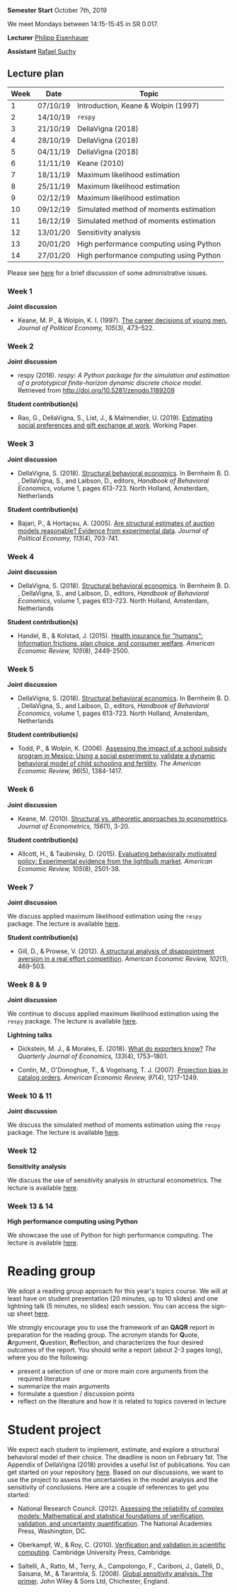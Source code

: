 
**Semester Start** October 7th, 2019

We meet Mondays between 14:15-15:45 in SR 0.017.

**Lecturer** [Philipp Eisenhauer](https://eisenhauer.io)

**Assistant** [Rafael Suchy](https://github.com/rafaelsuchy)

## Lecture plan

| Week | Date      | Topic                                                  |
| -----| ----------| ------------------------------------------------------ |
|  1   | 07/10/19  | Introduction, Keane & Wolpin (1997)                    |
|  2   | 14/10/19  | `respy`                                                |
|  3   | 21/10/19  | DellaVigna (2018)                                      |
|  4   | 28/10/19  | DellaVigna (2018)                                      |
|  5   | 04/11/19  | DellaVigna (2018)                                      |
|  6   | 11/11/19  | Keane (2010)                                           |
|  7   | 18/11/19  | Maximum likelihood estimation                          |
|  8   | 25/11/19  | Maximum likelihood estimation                          |
|  9   | 02/12/19  | Maximum likelihood estimation                          |
|  10  | 09/12/19  | Simulated method of moments estimation                 |
|  11  | 16/12/19  | Simulated method of moments estimation                 |
|  12  | 13/01/20  | Sensitivity analysis                                   |
|  13  | 20/01/20  | High performance computing using Python                |
|  14  | 27/01/20  | High performance computing using Python                |

Please see [here](https://github.com/HumanCapitalAnalysis/structural-behavioral-economics/blob/master/iterations/bonn_ws_2019/00_course_overview.pdf) for a brief discussion of some administrative issues.

### Week 1

**Joint discussion**

* Keane, M. P., & Wolpin, K. I. (1997). [The career decisions of young men.](https://www.journals.uchicago.edu/doi/abs/10.1086/262080) *Journal of Political Economy, 105*(3), 473–522.

### Week 2

**Joint discussion**

* respy (2018). *respy: A Python package for the simulation and estimation of a prototypical finite-horizon dynamic discrete choice model.* Retrieved from http://doi.org/10.5281/zenodo.1189209

**Student contribution(s)**

* Rao, G., DellaVigna, S., List, J., & Malmendier, U. (2019). [Estimating social preferences and gift exchange at work](https://eml.berkeley.edu/~sdellavi/wp/SocialPreferencesWorkJun19.pdf). Working Paper.

### Week 3

**Joint discussion**

* DellaVigna, S. (2018). [Structural behavioral economics](https://www.sciencedirect.com/science/article/pii/S235223991830006X/pdfft?md5=842415f879664afe0b5b805c557ef7b8&pid=1-s2.0-S235223991830006X-main.pdf). In Bernheim B. D. , DellaVigna, S., and  Laibson, D., editors, *Handbook of Behavioral Economics*, volume 1, pages 613-723. North Holland, Amsterdam, Netherlands

**Student contribution(s)**

* Bajari, P., & Hortaçsu, A. (2005). [Are structural estimates of auction models reasonable? Evidence from experimental data](https://www.jstor.org/stable/pdf/10.1086/432138.pdf?refreqid=excelsior%3Afa9e82d70a620a4110138fd0f369a95a). *Journal of Political Economy, 113*(4), 703-741.

### Week 4

**Joint discussion**

* DellaVigna, S. (2018). [Structural behavioral economics](https://www.sciencedirect.com/science/article/pii/S235223991830006X/pdfft?md5=842415f879664afe0b5b805c557ef7b8&pid=1-s2.0-S235223991830006X-main.pdf). In Bernheim B. D. , DellaVigna, S., and  Laibson, D., editors, *Handbook of Behavioral Economics*, volume 1, pages 613-723. North Holland, Amsterdam, Netherlands

**Student contribution(s)**

* Handel, B., & Kolstad, J. (2015). [Health insurance for "humans": Information frictions, plan choice, and consumer welfare](https://pdfs.semanticscholar.org/d52c/5f66b071bc6fcc1ddd4a8cb0bcaf20acf663.pdf). *American Economic Review, 105*(8), 2449-2500.

### Week 5

**Joint discussion**

* DellaVigna, S. (2018). [Structural behavioral economics](https://www.sciencedirect.com/science/article/pii/S235223991830006X/pdfft?md5=842415f879664afe0b5b805c557ef7b8&pid=1-s2.0-S235223991830006X-main.pdf). In Bernheim B. D. , DellaVigna, S., and  Laibson, D., editors, *Handbook of Behavioral Economics*, volume 1, pages 613-723. North Holland, Amsterdam, Netherlands

**Student contribution(s)**

* Todd, P., & Wolpin, K. (2006). [Assessing the impact of a school subsidy program in Mexico: Using a social experiment to validate a dynamic behavioral model of child schooling and fertility](http://www.ecn.ulaval.ca/guy_lacroix/Cours/ECN-7180/Obligatoires/Todd_Wolpin.pdf). *The American Economic Review, 96*(5), 1384-1417.

### Week 6

**Joint discussion**

* Keane, M. (2010). [Structural vs. atheoretic approaches to econometrics](https://www.sciencedirect.com/science/article/pii/S0304407609001948). *Journal of Econometrics, 156*(1), 3-20.

**Student contribution(s)**

* Allcott, H., & Taubinsky, D. (2015). [Evaluating behaviorally motivated policy: Experimental evidence from the lightbulb market](https://www.povertyactionlab.org/sites/default/files/publications/898%20Lightbulb%20Paradox%20Feb2015.pdf). *American Economic Review, 105*(8), 2501-38.

### Week 7

**Joint discussion**

We discuss applied maximum likelihood estimation using the `respy` package. The lecture is available [here](https://github.com/OpenSourceEconomics/respy-lectures).

**Student contribution(s)**

* Gill, D., & Prowse, V. (2012). [A structural analysis of disappointment aversion in a real effort competition](https://pubs.aeaweb.org/doi/pdfplus/10.1257/aer.102.1.469). *American Economic Review, 102*(1), 469-503.

### Week 8 & 9

**Joint discussion**

We continue to discuss applied maximum likelihood estimation using the `respy` package. The lecture is available [here](https://github.com/OpenSourceEconomics/respy-lectures).

**Lightning talks**

* Dickstein, M. J., & Morales, E. (2018). [What do exporters know?](https://economics.nd.edu/assets/215426/paper_dicksteinmorales_0916.pdf) *The Quarterly Journal of Economics, 133*(4), 1753–1801.

* Conlin, M., O'Donoghue, T., & Vogelsang, T. J. (2007). [Projection bias in catalog orders](https://msu.edu/~conlinmi/AER2007.pdf). *American Economic Review, 97*(4), 1217-1249.

### Week 10 & 11

**Joint discussion**

We discuss the simulated method of moments estimation using the `respy` package. The lecture is available [here](https://github.com/OpenSourceEconomics/respy-lectures).

### Week 12

**Sensitivity analysis**

We discuss the use of sensitivity analysis in structural econometrics. The lecture is available [here](https://github.com/HumanCapitalAnalysis/talks/blob/master/selected-topics/02-sensitivity-analysis/slides.pdf).

### Week 13 & 14

**High performance computing using Python**

We showcase the use of Python for high performance computing. The lecture is available [here](https://github.com/HumanCapitalAnalysis/talks/blob/master/selected-topics/03-high-performance-python/slides.pdf).

# Reading group

We adopt a reading group approach for this year's topics course. We will at least have on student presentation (20 minutes, up to 10 slides) and one lightning talk (5 minutes, no slides) each session. You can access the sign-up sheet [here](https://docs.google.com/spreadsheets/d/1bwus9EM5MYBmIk9RZQ8_t04MOpBmDta_kDMGuRIjvCg/edit?usp=sharing).

We strongly encourage you to use the framework of an **QAQR** report in preparation for the reading group. The acronym stands for **Q**uote, **A**rgument, **Q**uestion, **R**eflection, and characterizes the four desired outcomes of the report. You should write a report (about 2-3 pages long), where you do the following:

- present a selection of one or more main core arguments from the required literature
- summarize the main arguments
- formulate a question / discussion points
- reflect on the literature and how it is related to topics covered in lecture

# Student project

We expect each student to implement, estimate, and explore a structural behavioral model of their choice. The deadline is noon on February 1st. The Appendix of DellaVigna (2018) provides a useful list of publications. You can get started on your repository [here](https://classroom.github.com/g/m2wprg0W). Based on our discussions, we want to use the project to assess the uncertainties in the model analysis and the sensitivity of conclusions. Here are a couple of  references to get you started:

* National Research Council. (2012). [Assessing the reliability of complex models: Mathematical and statistical foundations of verification, validation, and uncertainty quantification](https://www.nap.edu/catalog/13395/assessing-the-reliability-of-complex-models-mathematical-and-statistical-foundations). The National Academies Press, Washington, DC.

* Oberkampf, W., & Roy, C. (2010). [Verification and validation in scientific computing](https://www.amazon.de/dp/B00AKE1XR0/ref=sr_1_fkmr0_1?keywords=oberkampf+verificatoin+validierung&qid=1572940019&sr=8-1-fkmr0). Cambridge University Press, Cambridge.

* Saltelli, A., Ratto, M., Terry, A., Campolongo, F., Cariboni, J., Gatelli, D., Saisana, M., & Tarantola, S. (2008). [Global sensitivity analysis. The primer](http://www.andreasaltelli.eu/file/repository/A_Saltelli_Marco_Ratto_Terry_Andres_Francesca_Campolongo_Jessica_Cariboni_Debora_Gatelli_Michaela_Saisana_Stefano_Tarantola_Global_Sensitivity_Analysis_The_Primer_Wiley_Interscience_2008_.pdf). John Wiley & Sons Ltd, Chichester, England.
